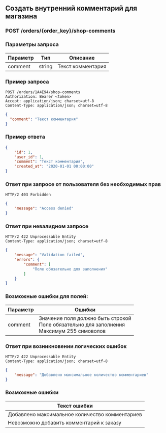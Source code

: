 ## Создать внутренний комментарий для магазина

### POST /orders/{order_key}/shop-comments

### Параметры запроса

|Параметр|Тип|Описание|
|---|---|---|
|comment|string|Текст комментария|

### Пример запроса

```http
POST /orders/1A4E94/shop-comments
Authorization: Bearer <token>
Accept: application/json; charset=utf-8
Content-Type: application/json; charset=utf-8
```
```json
{
  "comment": "Текст комментария"
}
```

### Пример ответа

```json
{
    "id": 1,
    "user_id": 1,
    "comment": "Текст комментария",
    "created_at": "2020-01-01 00:00:00"
}
```

### Ответ при запросе от пользователя без необходимых прав

```http
HTTP/2 403 Forbidden
```
```json
{
    "message": "Access denied"
}
```

### Ответ при невалидном запросе

```http
HTTP/2 422 Unprocessable Entity
Content-Type: application/json; charset=utf-8
```
```json
{
    "message": "Validation failed",
    "errors": {
        "comment": [
            "Поле обязательно для заполнения"
        ]
    }
}
```

### Возможные ошибки для полей:

|Параметр|Ошибки|
|---|---|
|comment|Значение поля должно быть строкой<br>Поле обязательно для заполнения<br>Максимум 255 симоволов|

### Ответ при возникновении логических ошибок

```http
HTTP/2 422 Unprocessable Entity
Content-Type: application/json; charset=utf-8
```
```json
{
    "message": "Добавлено максимальное количество комментариев"
}
```

### Возможные ошибки
|Текст ошибки|
|---|
|Добавлено максимальное количество комментариев|
|Невозможно добавить комментарий к заказу|
